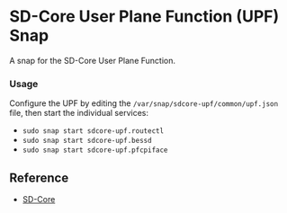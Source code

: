 # SD-Core User Plane Function (UPF) Snap

A snap for the SD-Core User Plane Function.

### Usage

Configure the UPF by editing the `/var/snap/sdcore-upf/common/upf.json` file, then start the individual services:
* `sudo snap start sdcore-upf.routectl`
* `sudo snap start sdcore-upf.bessd`
* `sudo snap start sdcore-upf.pfcpiface`

## Reference

- [SD-Core](https://opennetworking.org/sd-core/)
